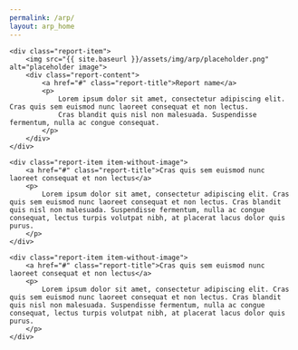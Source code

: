 ```yaml
---
permalink: /arp/
layout: arp_home
---
```


<div class="reports-container">

    <div class="report-item">
        <img src="{{ site.baseurl }}/assets/img/arp/placeholder.png" alt="placeholder image">
        <div class="report-content">
            <a href="#" class="report-title">Report name</a>
            <p>
                Lorem ipsum dolor sit amet, consectetur adipiscing elit. Cras quis sem euismod nunc laoreet consequat et non lectus.
                Cras blandit quis nisl non malesuada. Suspendisse fermentum, nulla ac congue consequat.
            </p>
        </div>
    </div>

    <div class="report-item item-without-image">
        <a href="#" class="report-title">Cras quis sem euismod nunc laoreet consequat et non lectus</a>
        <p>
            Lorem ipsum dolor sit amet, consectetur adipiscing elit. Cras quis sem euismod nunc laoreet consequat et non lectus. Cras blandit quis nisl non malesuada. Suspendisse fermentum, nulla ac congue consequat, lectus turpis volutpat nibh, at placerat lacus dolor quis purus.
        </p>
    </div>

    <div class="report-item item-without-image">
        <a href="#" class="report-title">Cras quis sem euismod nunc laoreet consequat et non lectus</a>
        <p>
            Lorem ipsum dolor sit amet, consectetur adipiscing elit. Cras quis sem euismod nunc laoreet consequat et non lectus. Cras blandit quis nisl non malesuada. Suspendisse fermentum, nulla ac congue consequat, lectus turpis volutpat nibh, at placerat lacus dolor quis purus.
        </p>
    </div>

</div>
